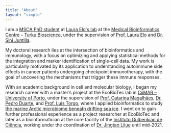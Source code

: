 ```yaml
---
title: "About"
layout: "simple"
---
```


I am a [MSCA PhD student](https://www.enlight-ten.eu) at [Laura Elo's lab](https://bioscience.fi/research/computational-biomedicine) at the <a href="https://elolab.utu.fi" target="_blank">Medical Bioinformatics Centre</a> – <a href="https://bioscience.fi" target="_blank">Turku Bioscience</a>, under the supervision of [Prof. Laura Elo](https://scholar.google.com/citations?user=w9qgsIcAAAAJ) and [Dr. Sini Juntilla](https://scholar.google.com/citations?hl=en&user=KCc6UEAAAAAJ).

My doctoral research lies at the intersection of bioinformatics and immunology, with a focus on optimizing and applying statistical methods for the integration and marker identification of single-cell data. My work is particularly motivated by its application to understanding autoimmune side effects in cancer patients undergoing checkpoint immunotherapy, with the goal of uncovering the mechanisms that trigger these immune responses.

With an academic background in cell and molecular biology, I began my research career with a master’s project at the EcoBioTec lab in [CiiMAR – University of Porto](https://www.ciimar.up.pt), under the supervision of [Prof. Catarina Magalhães](https://www.ciimar.up.pt/teams/microbiome-ecology-and-biogeochemistry), [Dr. Pedro Duarte](https://orcid.org/0000-0001-7461-605X), and [Prof. Luís Torgo](https://web.cs.dal.ca/~ltorgo), where I applied bioinformatics to study [the marine Arctic microbiome beneath drifting sea ice](https://repositorio-aberto.up.pt/handle/10216/110665). I went on to gain further professional experience as a project researcher at EcoBioTec and later as a bioinformatician at the core facility of the [Instituto Gulbenkian de Ciência](https://gimm.pt), working under the coordination of [Dr. Jingtao Lilue](https://scholar.google.com/citations?user=fENcmP8AAAAJ) until mid-2021.

